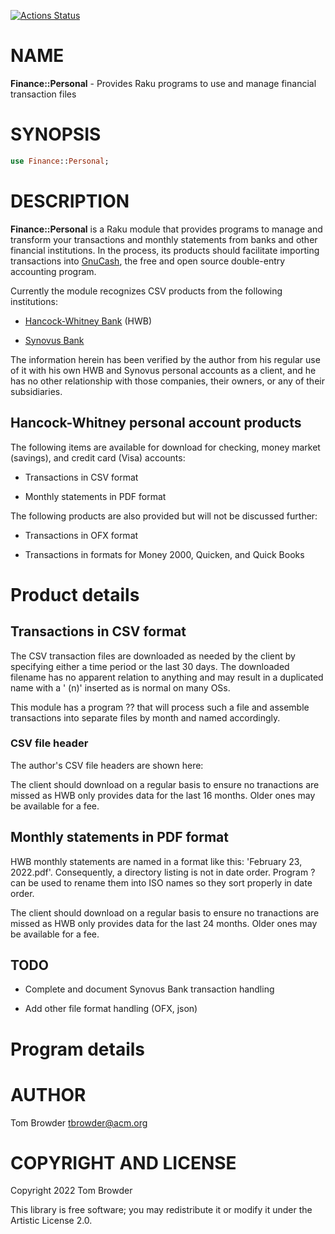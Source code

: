 [![Actions Status](https://github.com/tbrowder/Finance-Personal/actions/workflows/test.yml/badge.svg)](https://github.com/tbrowder/Finance-Personal/actions)

NAME
====

**Finance::Personal** - Provides Raku programs to use and manage financial transaction files

SYNOPSIS
========

```raku
use Finance::Personal;
```

DESCRIPTION
===========

**Finance::Personal** is a Raku module that provides programs to manage and transform your transactions and monthly statements from banks and other financial institutions. In the process, its products should facilitate importing transactions into [GnuCash](https://gnucash.org), the free and open source double-entry accounting program.

Currently the module recognizes CSV products from the following institutions:

  * [Hancock-Whitney Bank](https://hancockwhitney.com) (HWB)

  * [Synovus Bank](https://synovus.com)

The information herein has been verified by the author from his regular use of it with his own HWB and Synovus personal accounts as a client, and he has no other relationship with those companies, their owners, or any of their subsidiaries.

Hancock-Whitney personal account products
-----------------------------------------

The following items are available for download for checking, money market (savings), and credit card (Visa) accounts:

  * Transactions in CSV format

  * Monthly statements in PDF format

The following products are also provided but will not be discussed further:

  * Transactions in OFX format

  * Transactions in formats for Money 2000, Quicken, and Quick Books

Product details
===============

Transactions in CSV format
--------------------------

The CSV transaction files are downloaded as needed by the client by specifying either a time period or the last 30 days. The downloaded filename has no apparent relation to anything and may result in a duplicated name with a ' (n)' inserted as is normal on many OSs.

This module has a program ?? that will process such a file and assemble transactions into separate files by month and named accordingly.

### CSV file header

The author's CSV file headers are shown here:

The client should download on a regular basis to ensure no tranactions are missed as HWB only provides data for the last 16 months. Older ones may be available for a fee.

Monthly statements in PDF format
--------------------------------

HWB monthly statements are named in a format like this: 'February 23, 2022.pdf'. Consequently, a directory listing is not in date order. Program ? can be used to rename them into ISO names so they sort properly in date order.

The client should download on a regular basis to ensure no tranactions are missed as HWB only provides data for the last 24 months. Older ones may be available for a fee.

TODO
----

  * Complete and document Synovus Bank transaction handling

  * Add other file format handling (OFX, json)

Program details
===============

AUTHOR
======

Tom Browder <tbrowder@acm.org>

COPYRIGHT AND LICENSE
=====================

Copyright 2022 Tom Browder

This library is free software; you may redistribute it or modify it under the Artistic License 2.0.

